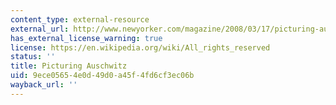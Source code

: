 ```yaml
---
content_type: external-resource
external_url: http://www.newyorker.com/magazine/2008/03/17/picturing-auschwitz
has_external_license_warning: true
license: https://en.wikipedia.org/wiki/All_rights_reserved
status: ''
title: Picturing Auschwitz
uid: 9ece0565-4e0d-49d0-a45f-4fd6cf3ec06b
wayback_url: ''
---
```

